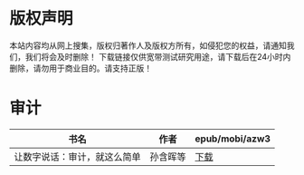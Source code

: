 # 版权声明

本站内容均从网上搜集，版权归著作人及版权方所有，如侵犯您的权益，请通知我们，我们将会及时删除！ 下载链接仅供宽带测试研究用途，请下载后在24小时内删除，请勿用于商业目的。请支持正版！

# 审计

| 书名 | 作者 | epub/mobi/azw3 |
| --- | --- | --- |
| 让数字说话：审计，就这么简单 | 孙含晖等 | [下载](https://url89.ctfile.com/f/31084289-1357020043-ddea35?p=8866) |
